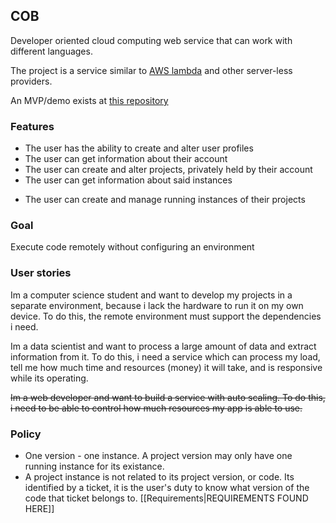 ## COB
Developer oriented cloud computing web service that can work with different languages.

The project is a service similar to [AWS lambda](https://en.wikipedia.org/wiki/AWS_Lambda) and other server-less providers.

An MVP/demo exists at [this repository](https://github.com/Al1002/cob)

### Features
- The user has the ability to create and alter user profiles
- The user can get information about their account
- The user can create and alter projects, privately held by their account
- The user can get information about said instances
* The user can create and manage running instances of their projects
### Goal
Execute code remotely without configuring an environment
### User stories
Im a computer science student and want to develop my projects in a separate environment, because i lack the hardware to run it on my own device. To do this, the remote environment must support the dependencies i need.

Im a data scientist and want to process a large amount of data and extract information from it. To do this, i need a service which can process my load, tell me how much time and resources (money) it will take, and is responsive while its operating.

~~Im a web developer and want to build a service with auto scaling. To do this, i need to be able to control how much resources my app is able to use.~~
### Policy
* One version - one instance. A project version may only have one running instance for its existance.
* A project instance is not related to its project version, or code. Its identified by a ticket, it is the user's duty to know what version of the code that ticket belongs to.
[[Requirements|REQUIREMENTS FOUND HERE]]
